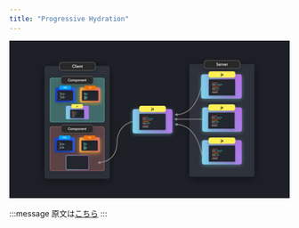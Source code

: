 ```yaml
---
title: "Progressive Hydration"
---
```


![](/images/learning-patterns/progressive-hydration-1280w.jpg)

:::message
原文は[こちら]()
:::

